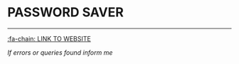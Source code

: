 # PASSWORD SAVER
------------
[:fa-chain:   LINK TO WEBSITE](https://password-savers.herokuapp.com/ "LINK TO WEBSITE")

*If errors or queries  found inform me*
